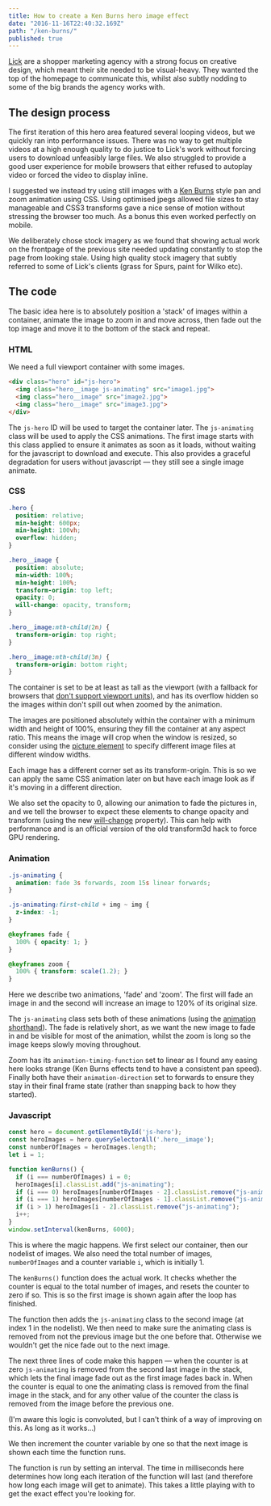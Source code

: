 ```yaml
---
title: How to create a Ken Burns hero image effect
date: "2016-11-16T22:40:32.169Z"
path: "/ken-burns/"
published: true
---
```


[Lick] are a shopper marketing agency with a strong focus on creative design, which meant their site needed to be  visual-heavy. They wanted the top of the homepage to communicate this, whilst also subtly nodding to some of the big brands the agency works with.

## The design process

The first iteration of this hero area featured several looping videos, but we quickly ran into performance issues. There was no way to get multiple videos at a high enough quality to do justice to Lick's work without forcing users to download unfeasibly large files. We also struggled to provide a good user experience for mobile browsers that either refused to autoplay video or forced the video to display inline.

I suggested we instead try using still images with a [Ken Burns] style pan and zoom animation using CSS. Using optimised jpegs allowed file sizes to stay manageable and CSS3 transforms gave a nice sense of motion without stressing the browser too much. As a bonus this even worked perfectly on mobile.

We deliberately chose stock imagery as we found that showing actual work on the frontpage of the previous site needed updating constantly to stop the page from looking stale. Using high quality stock imagery that subtly referred to some of Lick's clients (grass for Spurs, paint for Wilko etc).

## The code

The basic idea here is to absolutely position a 'stack' of images within a container, animate the image to zoom in and move across, then fade out the top image and move it to the bottom of the stack and repeat.

### HTML

We need a full viewport container with some images.

```html
<div class="hero" id="js-hero">
  <img class="hero__image js-animating" src="image1.jpg">
  <img class="hero__image" src="image2.jpg">
  <img class="hero__image" src="image3.jpg">
</div>
```

The `js-hero` ID will be used to target the container later. The `js-animating` class will be used to apply the CSS animations. The first image starts with this class applied to ensure it animates as soon as it loads, without waiting for the javascript to download and execute. This also provides a graceful degradation for users without javascript — they still see a single image animate.

### CSS

```css
.hero {
  position: relative;
  min-height: 600px;
  min-height: 100vh;
  overflow: hidden;
}

.hero__image {
  position: absolute;
  min-width: 100%;
  min-height: 100%;
  transform-origin: top left;
  opacity: 0;
  will-change: opacity, transform;
}

.hero__image:nth-child(2n) {
  transform-origin: top right;
}

.hero__image:nth-child(3n) {
  transform-origin: bottom right;
}
```

The container is set to be at least as tall as the viewport (with a fallback for browsers that [don't support viewport units]), and has its overflow hidden so the images within don't spill out when zoomed by the animation.

The images are positioned absolutely within the container with a minimum width and height of 100%, ensuring they fill the container at any aspect ratio. This means the image will crop when the window is resized, so consider using the [picture element] to specify different image files at different window widths.

Each image has a different corner set as its transform-origin. This is so we can apply the same CSS animation later on but have each image look as if it's moving in a different direction.

We also set the opacity to 0, allowing our animation to fade the pictures in, and we tell the browser to expect these elements to change opacity and transform (using the new [will-change] property). This can help with performance and is an official version of the old transform3d hack to force GPU rendering.

### Animation

```css
.js-animating {
  animation: fade 3s forwards, zoom 15s linear forwards;
}

.js-animating:first-child + img ~ img {
  z-index: -1;
}

@keyframes fade {
  100% { opacity: 1; }
}

@keyframes zoom {
  100% { transform: scale(1.2); }
}
```

Here we describe two animations, 'fade' and 'zoom'. The first will fade an image in and the second will increase an image to 120% of its original size.

The `js-animating` class sets both of these animations (using the [animation shorthand]). The fade is relatively short, as we want the new image to fade in and be visible for most of the animation, whilst the zoom is long so the image keeps slowly moving throughout.

Zoom has its `animation-timing-function` set to linear as I found any easing here looks strange (Ken Burns effects tend to have a consistent pan speed). Finally both have their `animation-direction` set to forwards to ensure they stay in their final frame state (rather than snapping back to how they started).

### Javascript

```js
const hero = document.getElementById('js-hero');
const heroImages = hero.querySelectorAll('.hero__image');
const numberOfImages = heroImages.length;
let i = 1;

function kenBurns() {
  if (i === numberOfImages) i = 0;
  heroImages[i].classList.add("js-animating");
  if (i === 0) heroImages[numberOfImages - 2].classList.remove("js-animating");
  if (i === 1) heroImages[numberOfImages - 1].classList.remove("js-animating");
  if (i > 1) heroImages[i - 2].classList.remove("js-animating");
  i++;
}
window.setInterval(kenBurns, 6000);
```

This is where the magic happens. We first select our container, then our nodelist of images. We also need the total number of images, `numberOfImages` and a counter variable `i`, which is initially 1.

The `kenBurns()` function does the actual work. It checks whether the counter is equal to the total number of images, and resets the counter to zero if so. This is so the first image is shown again after the loop has finished.

The function then adds the `js-animating` class to the second image (at index 1 in the nodelist). We then need to make sure the animating class is removed from not the previous image but the one before that. Otherwise we wouldn't get the nice fade out to the next image.

The next three lines of code make this happen — when the counter is at zero `js-animating` is removed from the second last image in the stack, which lets the final image fade out as the first image fades back in. When the counter is equal to one the animating class is removed from the final image in the stack, and for any other value of the counter the class is removed from the image before the previous one.

(I'm aware this logic is convoluted, but I can't think of a way of improving on this. As long as it works…)

We then increment the counter variable by one so that the next image is shown each time the function runs.

The function is run by setting an interval. The time in milliseconds here determines how long each iteration of the function will last (and therefore how long each image will get to animate). This takes a little playing with to get the exact effect you're looking for.

[lick]: http://www.lickcreative.com
[ken burns]: http://en.wikipedia.org/wiki/Ken_Burns_effect
[don't support viewport units]: http://caniuse.com/#feat=viewport-units
[will-change]: https://developer.mozilla.org/en/docs/Web/CSS/will-change
[picture element]: https://developer.mozilla.org/en/docs/Web/HTML/Element/picture
[animation shorthand]: https://css-tricks.com/snippets/css/keyframe-animation-syntax/
